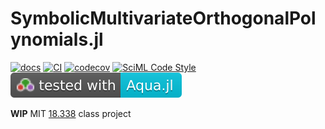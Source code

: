 # SymbolicMultivariateOrthogonalPolynomials.jl

[![docs](https://img.shields.io/badge/docs-dev-blue.svg)](https://bowenszhu.github.io/SymbolicMultivariateOrthogonalPolynomials.jl/)
[![CI](https://github.com/bowenszhu/SymbolicMultivariateOrthogonalPolynomials.jl/actions/workflows/CI.yml/badge.svg)](https://github.com/bowenszhu/SymbolicMultivariateOrthogonalPolynomials.jl/actions/workflows/CI.yml)
[![codecov](https://codecov.io/gh/bowenszhu/SymbolicMultivariateOrthogonalPolynomials.jl/branch/main/graph/badge.svg?token=T7WDWP5AKN)](https://codecov.io/gh/bowenszhu/SymbolicMultivariateOrthogonalPolynomials.jl)
[![SciML Code Style](https://img.shields.io/static/v1?label=code%20style&message=SciML&color=9558b2&labelColor=389826)](https://github.com/SciML/SciMLStyle)
[![Aqua QA](https://raw.githubusercontent.com/JuliaTesting/Aqua.jl/master/badge.svg)](https://github.com/JuliaTesting/Aqua.jl)

**WIP** MIT [18.338](https://github.com/mitmath/18338) class project
